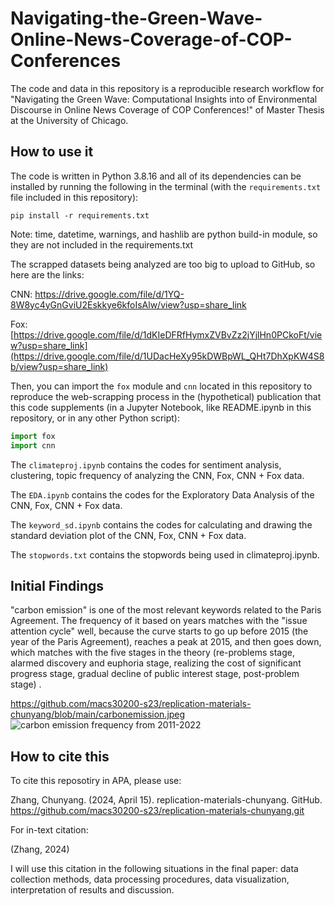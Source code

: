 # Navigating-the-Green-Wave-Online-News-Coverage-of-COP-Conferences

The code and data in this repository is a reproducible research workflow for "Navigating the Green Wave: Computational Insights into of Environmental Discourse in Online News Coverage of COP Conferences!" of Master Thesis at the University of Chicago.

## How to use it

The code is written in Python 3.8.16 and all of its dependencies can be installed by running the following in the terminal (with the `requirements.txt` file included in this repository):

```
pip install -r requirements.txt
```
Note: time, datetime, warnings, and hashlib are python build-in module, so they are not included in the requirements.txt

The scrapped datasets being analyzed are too big to upload to GitHub, so here are the links:

CNN: https://drive.google.com/file/d/1YQ-8W8yc4yGnGviU2Eskkye6kfoIsAlw/view?usp=share_link

Fox: [https://drive.google.com/file/d/1dKIeDFRfHymxZVBvZz2jYjlHn0PCkoFt/view?usp=share_link](https://drive.google.com/file/d/1UDacHeXy95kDWBpWL_QHt7DhXpKW4S8b/view?usp=share_link)


Then, you can import the `fox` module and `cnn` located in this repository to reproduce the web-scrapping process in the (hypothetical) publication that this code supplements (in a Jupyter Notebook, like README.ipynb in this repository, or in any other Python script): 


```python
import fox
import cnn
```


The `climateproj.ipynb` contains the codes for sentiment analysis, clustering, topic frequency of analyzing the CNN, Fox, CNN + Fox data.

The `EDA.ipynb` contains the codes for the Exploratory Data Analysis of the CNN, Fox, CNN + Fox data.

The `keyword_sd.ipynb` contains the codes for calculating and drawing the standard deviation plot of the CNN, Fox, CNN + Fox data.

The `stopwords.txt` contains the stopwords being used in climateproj.ipynb. 

## Initial Findings

"carbon emission" is one of the most relevant keywords related to the Paris Agreement. The frequency of it based on years matches with the "issue attention cycle" well, because the curve starts to go up before 2015 (the year of the Paris Agreement), reaches a peak at 2015, and then goes down, which matches with the five stages in the theory (re-problems stage, alarmed discovery and euphoria stage, realizing the cost of significant progress stage, gradual decline of public interest stage, post-problem stage) . 

https://github.com/macs30200-s23/replication-materials-chunyang/blob/main/carbonemission.jpeg
![carbon emission frequency from 2011-2022](https://github.com/macs30200-s23/replication-materials-chunyang/blob/main/carbonemission.jpeg)

## How to cite this

To cite this reposotiry in APA, please use:

Zhang, Chunyang. (2024, April 15). replication-materials-chunyang. GitHub. https://github.com/macs30200-s23/replication-materials-chunyang.git

For in-text citation:

(Zhang, 2024)

I will use this citation in the following situations in the final paper: data collection methods, data processing procedures, data visualization, interpretation of results and discussion.
